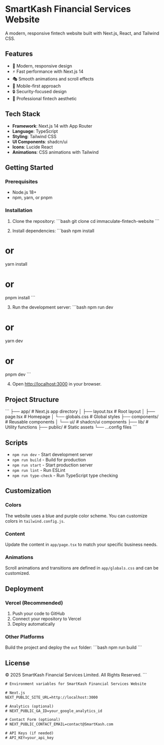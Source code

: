# SmartKash Financial Services Website

A modern, responsive fintech website built with Next.js, React, and Tailwind CSS.

## Features

- 🎨 Modern, responsive design
- ⚡ Fast performance with Next.js 14
- 🎭 Smooth animations and scroll effects
- 📱 Mobile-first approach
- 🔒 Security-focused design
- 💼 Professional fintech aesthetic

## Tech Stack

- **Framework**: Next.js 14 with App Router
- **Language**: TypeScript
- **Styling**: Tailwind CSS
- **UI Components**: shadcn/ui
- **Icons**: Lucide React
- **Animations**: CSS animations with Tailwind

## Getting Started

### Prerequisites

- Node.js 18+ 
- npm, yarn, or pnpm

### Installation

1. Clone the repository:
\`\`\`bash
git clone <repository-url>
cd immaculate-fintech-website
\`\`\`

2. Install dependencies:
\`\`\`bash
npm install
# or
yarn install
# or
pnpm install
\`\`\`

3. Run the development server:
\`\`\`bash
npm run dev
# or
yarn dev
# or
pnpm dev
\`\`\`

4. Open [http://localhost:3000](http://localhost:3000) in your browser.

## Project Structure

\`\`\`
├── app/                    # Next.js app directory
│   ├── layout.tsx         # Root layout
│   ├── page.tsx           # Homepage
│   └── globals.css        # Global styles
├── components/            # Reusable components
│   └── ui/               # shadcn/ui components
├── lib/                  # Utility functions
├── public/               # Static assets
└── ...config files
\`\`\`

## Scripts

- `npm run dev` - Start development server
- `npm run build` - Build for production
- `npm run start` - Start production server
- `npm run lint` - Run ESLint
- `npm run type-check` - Run TypeScript type checking

## Customization

### Colors
The website uses a blue and purple color scheme. You can customize colors in `tailwind.config.js`.

### Content
Update the content in `app/page.tsx` to match your specific business needs.

### Animations
Scroll animations and transitions are defined in `app/globals.css` and can be customized.

## Deployment

### Vercel (Recommended)
1. Push your code to GitHub
2. Connect your repository to Vercel
3. Deploy automatically

### Other Platforms
Build the project and deploy the `out` folder:
\`\`\`bash
npm run build
\`\`\`

## License

© 2025 SmartKash Financial Services Limited. All Rights Reserved.
\`\`\`

```txt file=".env.example"
# Environment variables for SmartKash Financial Services Website

# Next.js
NEXT_PUBLIC_SITE_URL=http://localhost:3000

# Analytics (optional)
# NEXT_PUBLIC_GA_ID=your_google_analytics_id

# Contact Form (optional)
# NEXT_PUBLIC_CONTACT_EMAIL=contact@SmartKash.com

# API Keys (if needed)
# API_KEY=your_api_key
